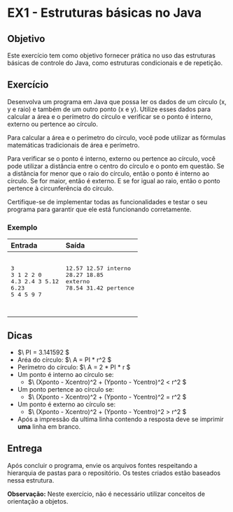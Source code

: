 # EX1 - Estruturas básicas no Java

## Objetivo
Este exercício tem como objetivo fornecer prática no uso das estruturas básicas de controle do Java, como estruturas condicionais e de repetição.

## Exercício
Desenvolva um programa em Java que possa ler os dados de um círculo (x, y e raio) e também de um outro ponto (x e y). Utilize esses dados para calcular a área e o perímetro do círculo e verificar se o ponto é interno, externo ou pertence ao círculo.

Para calcular a área e o perímetro do círculo, você pode utilizar as fórmulas matemáticas tradicionais de área e perímetro.

Para verificar se o ponto é interno, externo ou pertence ao círculo, você pode utilizar a distância entre o centro do círculo e o ponto em questão. Se a distância for menor que o raio do círculo, então o ponto é interno ao círculo. Se for maior, então é externo. E se for igual ao raio, então o ponto pertence à circunferência do círculo.

Certifique-se de implementar todas as funcionalidades e testar o seu programa para garantir que ele está funcionando corretamente.

### Exemplo

| Entrada | Saída |
| :-- | :-- |
|<pre><br>3<br>3 1 2 2 0<br>4.3 2.4 3 5.12 6.23<br>5 4 5 9 7<br><pre>|<pre>12.57 12.57 interno<br>28.27 18.85 externo<br>78.54 31.42 pertence<pre>|

## Dicas
 - $\ PI = 3.141592 $
 - Aréa do círculo: $\ A = PI * r^2 $
 - Perímetro do círculo: $\ A = 2 * PI * r $
 - Um ponto é interno ao círculo se:
    - $\ (Xponto - Xcentro)^2 + (Yponto - Ycentro)^2 < r^2 $
 - Um ponto pertence ao círculo se:
    - $\ (Xponto - Xcentro)^2 + (Yponto - Ycentro)^2 = r^2 $
 - Um ponto é externo ao círculo se:
    - $\ (Xponto - Xcentro)^2 + (Yponto - Ycentro)^2 > r^2 $
 - Após a impressão da ultima linha contendo a resposta deve se imprimir **uma** linha em branco.

## Entrega
Após concluir o programa, envie os arquivos fontes respeitando a hierarquia de pastas para o repositório. Os testes criados estão baseados nessa estrutura.

**Observação:** Neste exercício, não é necessário utilizar conceitos de orientação a objetos.
